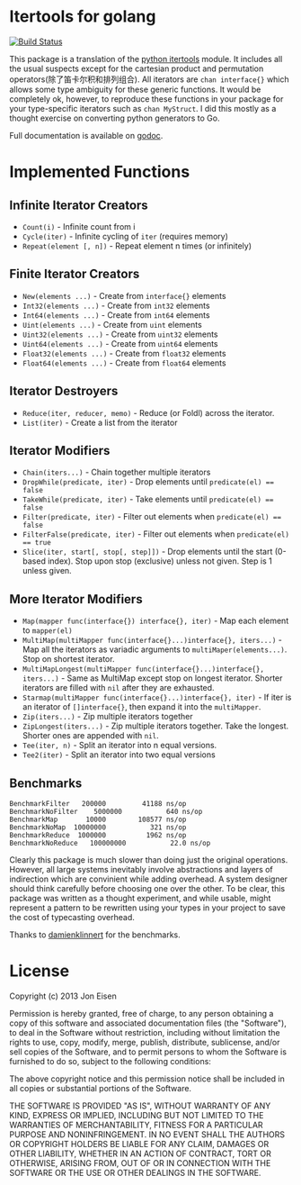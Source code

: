 <!-- revealme
title: Itertools
theme: night
transition: fade
-->

# Itertools for golang

[![Build Status](https://travis-ci.org/yanatan16/itertools.png?branch=master)](http://travis-ci.org/yanatan16/itertools)

This package is a translation of the [python itertools](https://docs.python.org/3/library/itertools.html) module. It includes all the usual suspects except for the cartesian product and permutation operators(除了笛卡尔积和排列组合). All iterators are `chan interface{}` which allows some type ambiguity for these generic functions. It would be completely ok, however, to reproduce these functions in your package for your type-specific iterators such as `chan MyStruct`. I did this mostly as a thought exercise on converting python generators to Go.

Full documentation is available on [godoc](http://godoc.org/github.com/yanatan16/itertools).

# Implemented Functions

## Infinite Iterator Creators

- `Count(i)` - Infinite count from i
- `Cycle(iter)` - Infinite cycling of `iter` (requires memory)
- `Repeat(element [, n])` - Repeat element n times (or infinitely)

## Finite Iterator Creators

- `New(elements ...)` - Create from `interface{}` elements
- `Int32(elements ...)` - Create from `int32` elements
- `Int64(elements ...)` - Create from `int64` elements
- `Uint(elements ...)` - Create from `uint` elements
- `Uint32(elements ...)` - Create from `uint32` elements
- `Uint64(elements ...)` - Create from `uint64` elements
- `Float32(elements ...)` - Create from `float32` elements
- `Float64(elements ...)` - Create from `float64` elements

## Iterator Destroyers

- `Reduce(iter, reducer, memo)` - Reduce (or Foldl) across the iterator.
- `List(iter)` - Create a list from the iterator

## Iterator Modifiers

- `Chain(iters...)` - Chain together multiple iterators
- `DropWhile(predicate, iter)` - Drop elements until `predicate(el) == false`
- `TakeWhile(predicate, iter)` - Take elements until `predicate(el) == false`
- `Filter(predicate, iter)` - Filter out elements when `predicate(el) == false`
- `FilterFalse(predicate, iter)` - Filter out elements when `predicate(el) == true`
- `Slice(iter, start[, stop[, step]])` - Drop elements until the start (0-based index). Stop upon stop (exclusive) unless not given. Step is 1 unless given.

## More Iterator Modifiers

- `Map(mapper func(interface{}) interface{}, iter)` - Map each element to `mapper(el)`
- `MultiMap(multiMapper func(interface{}...)interface{}, iters...)` - Map all the iterators as variadic arguments to `multiMaper(elements...)`. Stop on shortest iterator.
- `MultiMapLongest(multiMapper func(interface{}...)interface{}, iters...)` - Same as MultiMap except stop on longest iterator. Shorter iterators are filled with `nil` after they are exhausted.
- `Starmap(multiMapper func(interface{}...)interface{}, iter)` - If iter is an iterator of `[]interface{}`, then expand it into the `multiMapper`.
- `Zip(iters...)` - Zip multiple iterators together
- `ZipLongest(iters...)` - Zip multiple iterators together. Take the longest. Shorter ones are appended with `nil`.
- `Tee(iter, n)` - Split an iterator into n equal versions.
- `Tee2(iter)` - Split an iterator into two equal versions


## Benchmarks

```
BenchmarkFilter   200000         41188 ns/op
BenchmarkNoFilter    5000000           640 ns/op
BenchmarkMap       10000        108577 ns/op
BenchmarkNoMap  10000000           321 ns/op
BenchmarkReduce  1000000          1962 ns/op
BenchmarkNoReduce   100000000           22.0 ns/op
```

Clearly this package is much slower than doing just the original operations. However, all large systems inevitably involve abstractions and layers of indirection which are convinient while adding overhead. A system designer should think carefully before choosing one over the other. To be clear, this package was written as a thought experiment, and while usable, might represent a pattern to be rewritten using your types in your project to save the cost of typecasting overhead.


Thanks to [damienklinnert](/damienklinnert) for the benchmarks.

# License

Copyright (c) 2013 Jon Eisen

Permission is hereby granted, free of charge, to any person obtaining a copy
of this software and associated documentation files (the "Software"), to deal
in the Software without restriction, including without limitation the rights
to use, copy, modify, merge, publish, distribute, sublicense, and/or sell
copies of the Software, and to permit persons to whom the Software is
furnished to do so, subject to the following conditions:

The above copyright notice and this permission notice shall be included in
all copies or substantial portions of the Software.

THE SOFTWARE IS PROVIDED "AS IS", WITHOUT WARRANTY OF ANY KIND, EXPRESS OR
IMPLIED, INCLUDING BUT NOT LIMITED TO THE WARRANTIES OF MERCHANTABILITY,
FITNESS FOR A PARTICULAR PURPOSE AND NONINFRINGEMENT. IN NO EVENT SHALL THE
AUTHORS OR COPYRIGHT HOLDERS BE LIABLE FOR ANY CLAIM, DAMAGES OR OTHER
LIABILITY, WHETHER IN AN ACTION OF CONTRACT, TORT OR OTHERWISE, ARISING FROM,
OUT OF OR IN CONNECTION WITH THE SOFTWARE OR THE USE OR OTHER DEALINGS IN
THE SOFTWARE.


